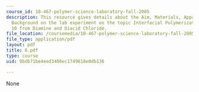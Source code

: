 ```yaml
---
course_id: 10-467-polymer-science-laboratory-fall-2005
description: This resource gives details about the Aim, Materials, Apparatus and Brief
  Background on the lab experiment on the topic Interfacial Polymerization of Nylon
  10 from Diamine and Diacid Chloride.
file_location: /coursemedia/10-467-polymer-science-laboratory-fall-2005/9bdb71be4eed3406ec1749618e0db136_6.pdf
file_type: application/pdf
layout: pdf
title: 6.pdf
type: course
uid: 9bdb71be4eed3406ec1749618e0db136

---
```

None